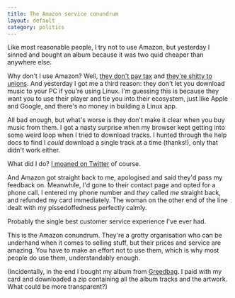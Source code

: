 ```yaml
---
title: The Amazon service conundrum
layout: default
category: politics
---
```


Like most reasonable people, I try not to use Amazon, but yesterday I sinned and bought an album because it was two quid cheaper than anywhere else.

Why don't I use Amazon? Well, <a href="www.theguardian.com/business/2014/may/09/margaret-hodge-urges-boycott-amazon-uk-tax-starbucks?view=mobile">they don't pay tax</a> and <a href="http://www.bbc.co.uk/news/business-25397316">they're shitty to unions</a>. And yesterday I got me a third reason: they don't let you download music to your PC if you're using Linux. I'm guessing this is because they want you to use their player and tie you into their ecosystem, just like Apple and Google, and there's no money in building a Linux app.

All bad enough, but what's worse is they don't make it clear when you buy music from them. I got a nasty surprise when my browser kept getting into some weird loop when I tried to download tracks. I hunted through the help docs to find I *could* download a single track at a time (thanks!), only that didn't work either.

What did I do? <a href="https://twitter.com/leonpaternoster/status/506900574265438209">I moaned on Twitter</a> of course.

And Amazon got straight back to me, apologised and said they'd pass my feedback on. Meanwhile, I'd gone to their contact page and opted for a phone call. I entered my phone number and *they* called *me* straight back, and refunded my card immediately. The woman on the other end of the line dealt with my pissedoffedness perfectly calmly.

Probably the single best customer service experience I've ever had.

This is the Amazon conundrum. They're a grotty organisation who can be underhand when it comes to selling stuff, but their prices and service are amazing. You have to make an effort not to use them, which is why most people do use them, understandably enough.

(Incidentally, in the end I bought my album from <a href="http://thestate51conspiracy.com/greedbag.html">Greedbag</a>. I paid with my card and downloaded a zip containing all the album tracks and the artwork. What could be more transparent?)

